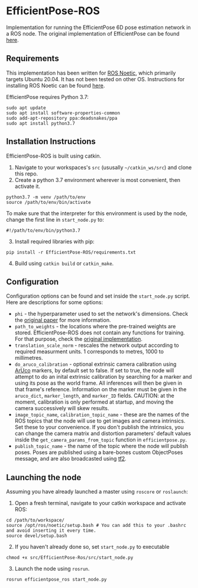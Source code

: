 # EfficientPose-ROS
Implementation for running the EfficientPose 6D pose estimation network in a ROS node. The original implementation of EfficientPose can be found [here](https://github.com/ybkscht/EfficientPose).

## Requirements
This implementation has been written for [ROS Noetic](http://wiki.ros.org/noetic), which primarily targets Ubuntu 20.04. It has not been tested on other OS.
Instructions for installing ROS Noetic can be found [here](http://wiki.ros.org/noetic/Installation/Ubuntu).

EfficientPose requires Python 3.7:
```
sudo apt update
sudo apt install software-properties-common
sudo add-apt-repository ppa:deadsnakes/ppa
sudo apt install python3.7
```

## Installation Instructions
EfficientPose-ROS is built using catkin.
1. Navigate to your workspaces's `src` (ususally `~/catkin_ws/src`) and clone this repo.
2. Create a python 3.7 environment wherever is most convenient, then activate it.
```
python3.7 -m venv /path/to/env
source /path/to/env/bin/activate
```
To make sure that the interpreter for this environment is used by the node, change the first line in `start_node.py` to:
```
#!/path/to/env/bin/python3.7
```
3. Install required libraries with pip:
```
pip install -r EfficientPose-ROS/requirements.txt
```
4. Build using `catkin build` or `catkin_make`.

## Configuration
Configuration options can be found and set inside the `start_node.py` script. Here are descriptions for some options:
- `phi` - the hyperparameter used to set the network's dimensions. Check the [original paper](https://arxiv.org/abs/2011.04307) for more information.
- `path_to_weights` - the locations where the pre-trained weights are stored. EfficientPose-ROS does not contain any functions for training. For that purpose, check the [original implementation](https://github.com/ybkscht/EfficientPose).
- `translation_scale_norm` - rescales the network output according to required measurment units. 1 corresponds to metres, 1000 to millimetres.
- `do_aruco_calibration` - optional extrinsic camera calibration using [ArUco](https://docs.opencv.org/4.x/d5/dae/tutorial_aruco_detection.html) markers, by default set to false. If set to true, the node will attempt to do an inital extrinsic calibration by searching for a marker and using its pose as the world frame. All inferences will then be given in that frame's reference. Information on the marker must be given in the `aruco_dict`, `marker_length`, and `marker_ID` fields. CAUTION: at the moment, calibration is only performed at startup, and moving the camera successively will skew results.
- `image_topic_name`, `calibration_topic_name` - these are the names of the ROS topics that the node will use to get images and camera intrinsics. Set these to your convenience. If you don't publish the intrinsics, you can change the camera matrix and distortion parameters' default values inside the `get_camera_params_from_topic` function in `efficientpose.py`.
- `publish_topic_name` - the name of the topic where the node will publish poses. Poses are published using a bare-bones custom ObjectPoses message, and are also broadcasted using [tf2](http://wiki.ros.org/tf2).

## Launching the node
Assuming you have already launched a master using `roscore` or `roslaunch`:
1. Open a fresh terminal, navigate to your catkin workspace and activate ROS:
```
cd /path/to/workspace/
source /opt/ros/noetic/setup.bash # You can add this to your .bashrc and avoid inserting it every time.
source devel/setup.bash
```
2. If you haven't already done so, set `start_node.py` to executable
```
chmod +x src/EfficientPose-Ros/src/start_node.py
```
3. Launch the node using `rosrun`.
```
rosrun efficientpose_ros start_node.py
```
